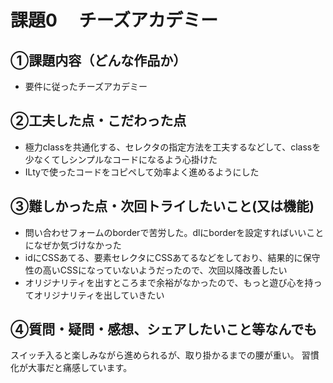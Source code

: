 # 課題0　 チーズアカデミー

## ①課題内容（どんな作品か）
- 要件に従ったチーズアカデミー

## ②工夫した点・こだわった点
- 極力classを共通化する、セレクタの指定方法を工夫するなどして、classを少なくてしシンプルなコードになるよう心掛けた
- ILtyで使ったコードをコピペして効率よく進めるようにした

## ③難しかった点・次回トライしたいこと(又は機能)
- 問い合わせフォームのborderで苦労した。dlにborderを設定すればいいことになぜか気づけなかった
- idにCSSあてる、要素セレクタにCSSあてるなどをしており、結果的に保守性の高いCSSになっていないようだったので、次回以降改善したい
- オリジナリティを出すところまで余裕がなかったので、もっと遊び心を持ってオリジナリティを出していきたい

## ④質問・疑問・感想、シェアしたいこと等なんでも
スイッチ入ると楽しみながら進められるが、取り掛かるまでの腰が重い。
習慣化が大事だと痛感しています。
